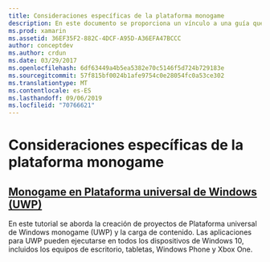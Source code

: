 ```yaml
---
title: Consideraciones específicas de la plataforma monogame
description: En este documento se proporciona un vínculo a una guía que describe cómo usar monogame en UWP. En la guía vinculada se describe cómo configurar una aplicación, ejecutarla en Xbox One, contenido de referencia y mucho más.
ms.prod: xamarin
ms.assetid: 36EF35F2-882C-4DCF-A95D-A36EFA47BCCC
author: conceptdev
ms.author: crdun
ms.date: 03/29/2017
ms.openlocfilehash: 6df63449a4b5ea5382e70c5146f5d724b729183e
ms.sourcegitcommit: 57f815bf0024b1afe9754c0e28054fc0a53ce302
ms.translationtype: MT
ms.contentlocale: es-ES
ms.lasthandoff: 09/06/2019
ms.locfileid: "70766621"
---
```

# <a name="monogame-platform-specific-considerations"></a>Consideraciones específicas de la plataforma monogame

## <a name="monogame-on-universal-windows-platform-uwpgraphics-gamesmonogameplatformsuwpmd"></a>[Monogame en Plataforma universal de Windows (UWP)](~/graphics-games/monogame/platforms/uwp.md)

En este tutorial se aborda la creación de proyectos de Plataforma universal de Windows monogame (UWP) y la carga de contenido. Las aplicaciones para UWP pueden ejecutarse en todos los dispositivos de Windows 10, incluidos los equipos de escritorio, tabletas, Windows Phone y Xbox One.
